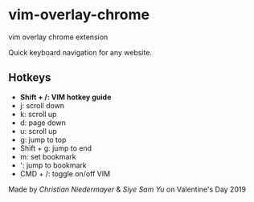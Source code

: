 # vim-overlay-chrome
vim overlay chrome extension

Quick keyboard navigation for any website. 

## Hotkeys
+ **Shift + /: VIM hotkey guide**
+ j: scroll down
+ k: scroll up
+ d: page down
+ u: scroll up
+ g: jump to top
+ Shift + g: jump to end
+ m: set bookmark
+ ': jump to bookmark
+ CMD + /: toggle on/off VIM

Made by *Christian Niedermayer* & *Siye Sam Yu* on Valentine's Day 2019